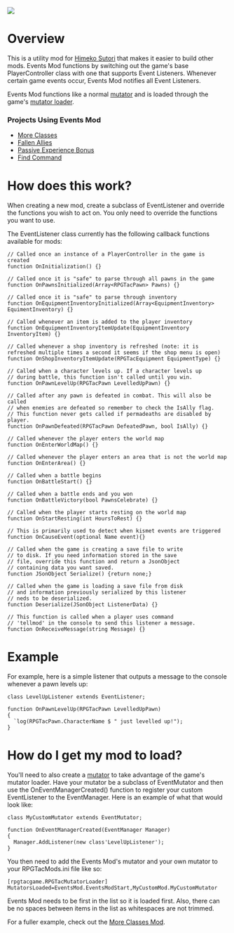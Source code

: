 ![](https://i.imgur.com/s1qm4Ak.png)

# Overview
This is a utility mod for [Himeko Sutori](https://himekosutori.com/) that makes it easier to build other mods. Events Mod functions by switching out the game's base PlayerController class with one that supports Event Listeners. Whenever certain game events occur, Events Mod notifies all Event Listeners. 

Events Mod functions like a normal [mutator](https://docs.unrealengine.com/udk/Three/UT3Mods.html#Mutators) and is loaded through the game's [mutator loader](https://store.steampowered.com/news/app/669500/view/3043849366300043709).

### Projects Using Events Mod
* [More Classes](https://github.com/solimodsthings/MoreClassesMod)
* [Fallen Allies](https://github.com/solimodsthings/FallenAlliesMod)
* [Passive Experience Bonus](https://github.com/solimodsthings/PassiveExperienceBonus)
* [Find Command](https://github.com/solimodsthings/FindMod)

# How does this work?
When creating a new mod, create a subclass of EventListener and override the functions you wish to act on. You only need to override the functions you want to use.

The EventListener class currently has the following callback functions available for mods:

```UnrealScript
// Called once an instance of a PlayerController in the game is created
function OnInitialization() {}

// Called once it is "safe" to parse through all pawns in the game
function OnPawnsInitialized(Array<RPGTacPawn> Pawns) {}

// Called once it is "safe" to parse through inventory
function OnEquipmentInventoryInitialized(Array<EquipmentInventory> EquimentInventory) {}

// Called whenever an item is added to the player inventory
function OnEquipmentInventoryItemUpdate(EquipmentInventory InventoryItem) {}

// Called whenever a shop inventory is refreshed (note: it is refreshed multiple times a second it seems if the shop menu is open)
function OnShopInventoryItemUpdate(RPGTacEquipment EquipmentType) {}

// Called when a character levels up. If a character levels up
// during battle, this function isn't called until you win.
function OnPawnLevelUp(RPGTacPawn LevelledUpPawn) {}

// Called after any pawn is defeated in combat. This will also be called
// when enemies are defeated so remember to check the IsAlly flag.
// This function never gets called if permadeaths are disabled by player.
function OnPawnDefeated(RPGTacPawn DefeatedPawn, bool IsAlly) {}

// Called whenever the player enters the world map
function OnEnterWorldMap() {}

// Called whenever the player enters an area that is not the world map
function OnEnterArea() {}

// Called when a battle begins
function OnBattleStart() {}

// Called when a battle ends and you won
function OnBattleVictory(bool PawnsCelebrate) {}

// Called when the player starts resting on the world map
function OnStartResting(int HoursToRest) {}

// This is primarily used to detect when kismet events are triggered
function OnCauseEvent(optional Name event){}

// Called when the game is creating a save file to write
// to disk. If you need information stored in the save
// file, override this function and return a JsonObject
// containing data you want saved.
function JSonObject Serialize() {return none;}

// Called when the game is loading a save file from disk
// and information previously serialized by this listener
// neds to be deserialized.
function Deserialize(JSonObject ListenerData) {}

// This function is called when a player uses command
// 'tellmod' in the console to send this listener a message.
function OnReceiveMessage(string Message) {}
```

# Example
For example, here is a simple listener that outputs a message to the console whenever a pawn levels up:

```UnrealScript
class LevelUpListener extends EventListener;

function OnPawnLevelUp(RPGTacPawn LevelledUpPawn) 
{
  `log(RPGTacPawn.CharacterName $ " just levelled up!");
}
```

# How do I get my mod to load?
You'll need to also create a [mutator](https://docs.unrealengine.com/udk/Three/UT3Mods.html#Mutators) to take advantage of the game's mutator loader. Have your mutator be a subclass of EventMutator and then use the OnEventManagerCreated() function to register your custom EventListener to the EventManager. Here is an example of what that would look like:

```UnrealScript
class MyCustomMutator extends EventMutator;

function OnEventManagerCreated(EventManager Manager)
{
  Manager.AddListener(new class'LevelUpListener');
}
```

You then need to add the Events Mod's mutator and your own mutator to your RPGTacMods.ini file like so:
```
[rpgtacgame.RPGTacMutatorLoader]
MutatorsLoaded=EventsMod.EventsModStart,MyCustomMod.MyCustomMutator
```
Events Mod needs to be first in the list so it is loaded first. Also, there can be no spaces between items in the list as whitespaces are not trimmed.

For a fuller example, check out the [More Classes Mod](https://github.com/solimodsthings/MoreClassesMod).


